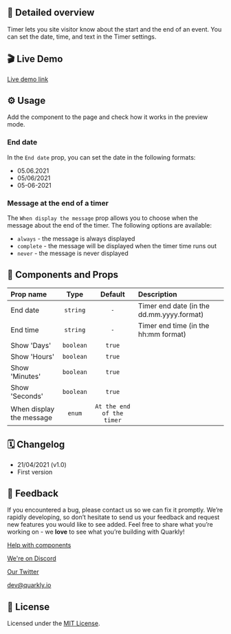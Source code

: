 ## 📖 Detailed overview

Timer lets you site visitor know about the start and the end of an event.
You can set the date, time, and text in the Timer settings.

## 🎬 Live Demo

[Live demo link](https://quarkly-catalog.netlify.app/timer/)

## ⚙️ Usage

Add the component to the page and check how it works in the preview mode.

### End date

In the `End date` prop, you can set the date in the following formats:

-   05.06.2021
-   05/06/2021
-   05-06-2021

### Message at the end of a timer

The `When display the message` prop allows you to choose when the message about the end of the timer.
The following options are available:

-   `always` - the message is always displayed
-   `complete` - the message will be displayed when the timer time runs out
-   `never` - the message is never displayed

## 🧩 Components and Props

| Prop name                |   Type    |          Default          | Description                               |
| :----------------------- | :-------: | :-----------------------: | :---------------------------------------- |
| End date                 | `string`  |            `-`            | Timer end date (in the dd.mm.yyyy.format) |
| End time                 | `string`  |            `-`            | Timer end time (in the hh:mm format)      |
| Show 'Days'              | `boolean` |          `true`           |                                           |
| Show 'Hours'             | `boolean` |          `true`           |                                           |
| Show 'Minutes'           | `boolean` |          `true`           |                                           |
| Show 'Seconds'           | `boolean` |          `true`           |                                           |
| When display the message |  `enum`   | `At the end of the timer` |                                           |

## 🗓 Changelog

-   21/04/2021 (v1.0)
-   First version

## 📮 Feedback

If you encountered a bug, please contact us so we can fix it promptly. We’re rapidly developing, so don’t hesitate to send us your feedback and request new features you would like to see added. Feel free to share what you’re working on - we **love** to see what you’re building with Quarkly!

[Help with components](https://community.quarkly.io/c/requests/11)

[We're on Discord](https://discord.gg/f9KhSMGX)

[Our Twitter](https://twitter.com/quarklyapp)

[dev@quarkly.io](mailto:dev@quarkly.io)

## 📝 License

Licensed under the [MIT License](./LICENSE).
